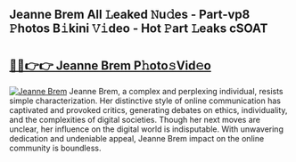 ## Jeanne Brem All 𝙻eaked 𝙽u𝚍es - Part-vp8 𝙿hotos B𝚒kini 𝚅𝚒deo - Hot 𝙿art 𝙻eaks cSOAT

# <h2><a href="http://ld61bb7.urlbe.top/?page=Jeanne+Brem">🔗🔗👉👉 Jeanne Brem P𝚑oto𝚜Vid𝚎o</a></h2>

[![Jeanne Brem](https://i.imgur.com/eBuTRDB.gif)](http://ld61bb7.urlbe.top/?page=Jeanne+Brem)
Jeanne Brem, a complex and perplexing individual, resists simple characterization. Her distinctive style of online communication has captivated and provoked critics, generating debates on ethics, individuality, and the complexities of digital societies. Though her next moves are unclear, her influence on the digital world is indisputable. With unwavering dedication and undeniable appeal, Jeanne Brem impact on the online community is boundless.
